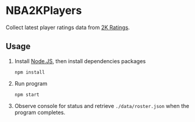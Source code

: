 # NBA2KPlayers

Collect latest player ratings data from [2K Ratings](https://www.2kratings.com).

## Usage

1. Install [Node.JS](https://nodejs.org), then install dependencies packages

    ```
    npm install
    ```

2. Run program

    ```
    npm start
    ```

3. Observe console for status and retrieve `./data/roster.json` when the program completes.
